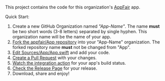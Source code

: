 
This project contains the code for this organization's [AppFair](https://www.appfair.net) app. 

Quick Start:

1. Create a new GitHub Organization named *"App-Name"*. The name **must** be two short words (3-8 letters) separated by single hyphen. This organization name will be the name of your app.
2. [Fork the appfair/App repository](https://github.com/appfair/App/fork) into your "App-Name" organization. The forked repository name **must** not be changed from "App".
3. [Edit Sources/App/App.swift](App/edit/main/Sources/App/App.swift) and add your code.
4. [Create a Pull Request](compare) with your changes.
5. [Watch the integration action](https://github.com/appfair/App/actions) for your app's build status.
6. [Check the Release Page](https://github.com/appfair/App/releases) for your release.
7. Download, share and enjoy!


